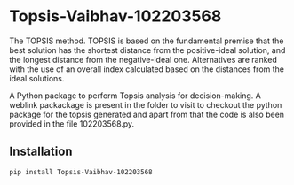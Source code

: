 # Topsis-Vaibhav-102203568

The TOPSIS method. TOPSIS is based on the fundamental premise that the best solution has the shortest distance from the positive-ideal solution, and the longest distance from the negative-ideal one. Alternatives are ranked with the use of an overall index calculated based on the distances from the ideal solutions.

A Python package to perform Topsis analysis for decision-making.
A weblink packackage is present in the folder to visit to checkout the python package for the topsis generated and apart from that the code is also been provided in the file 102203568.py.


## Installation
```bash
pip install Topsis-Vaibhav-102203568


